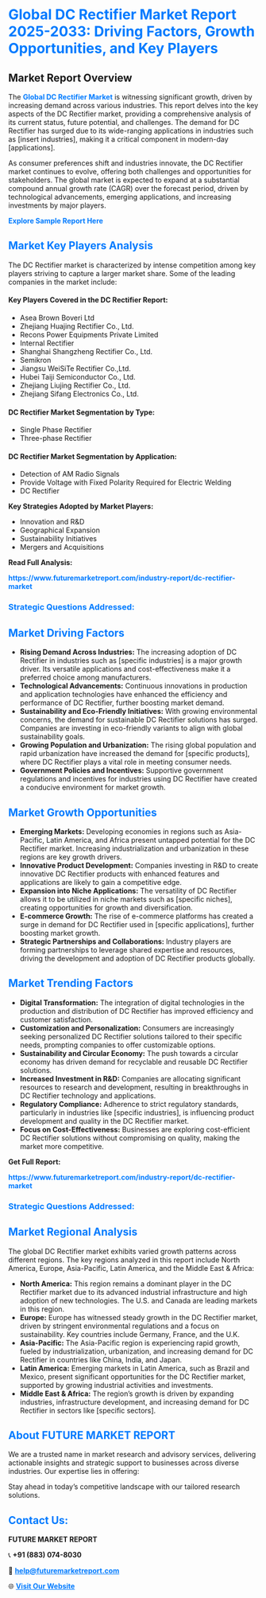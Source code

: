 <h1 style="color: #007BFF;">Global DC Rectifier Market Report 2025-2033: Driving Factors, Growth Opportunities, and Key Players</h1>

<section id="overview">
<h2>Market Report Overview</h2>
<p>The <a href="https://www.futuremarketreport.com/industry-report/dc-rectifier-market" style="color: #007BFF; text-decoration: none;"><strong>Global DC Rectifier Market</strong></a> is witnessing significant growth, driven by increasing demand across various industries. This report delves into the key aspects of the DC Rectifier market, providing a comprehensive analysis of its current status, future potential, and challenges. The demand for DC Rectifier has surged due to its wide-ranging applications in industries such as [insert industries], making it a critical component in modern-day [applications].</p>
<p>As consumer preferences shift and industries innovate, the DC Rectifier market continues to evolve, offering both challenges and opportunities for stakeholders. The global market is expected to expand at a substantial compound annual growth rate (CAGR) over the forecast period, driven by technological advancements, emerging applications, and increasing investments by major players.</p>
</section>

<section id="overview">
<p><a href="https://www.futuremarketreport.com/request-sample/reportId=120307" style="color: #007BFF; text-decoration: none;"><strong>Explore Sample Report Here</strong></a></p>
</section>

<section id="key-players">
<h2 style="color: #007BFF;">Market Key Players Analysis</h2>
<p>The DC Rectifier market is characterized by intense competition among key players striving to capture a larger market share. Some of the leading companies in the market include:</p>
<h4>Key Players Covered in the DC Rectifier Report:</h4>
<ul><li>Asea Brown Boveri Ltd</li><li>Zhejiang Huajing Rectifier Co., Ltd.</li><li>Recons Power Equipments Private Limited</li><li>Internal Rectifier</li><li>Shanghai Shangzheng Rectifier Co., Ltd.</li><li>Semikron</li><li>Jiangsu WeiSiTe Rectifier Co.,Ltd.</li><li>Hubei Taiji Semiconductor Co., Ltd.</li><li>Zhejiang Liujing Rectifier Co., Ltd.</li><li>Zhejiang Sifang Electronics Co., Ltd.</li></ul>
<h4>DC Rectifier Market Segmentation by Type:</h4>
<ul><li>Single Phase Rectifier</li><li>Three-phase Rectifier</li></ul>

<h4>DC Rectifier Market Segmentation by Application:</h4>
<ul><li>Detection of AM Radio Signals</li><li>Provide Voltage with Fixed Polarity Required for Electric Welding</li><li>DC Rectifier</li></ul>
<p><strong>Key Strategies Adopted by Market Players:</strong></p>
<ul>
<li>Innovation and R&D</li>
<li>Geographical Expansion</li>
<li>Sustainability Initiatives</li>
<li>Mergers and Acquisitions</li>
</ul>
</section>

<section>
<p><strong>Read Full Analysis: </strong></p><a href="https://www.futuremarketreport.com/industry-report/dc-rectifier-market" style="color: #007BFF; text-decoration: none;"><strong>https://www.futuremarketreport.com/industry-report/dc-rectifier-market</strong></a>
<h3 style="color: #007BFF;">Strategic Questions Addressed:</h3>
</section>

<section id="driving-factors">
<h2 style="color: #007BFF;">Market Driving Factors</h2>
<ul>
<li><strong>Rising Demand Across Industries:</strong> The increasing adoption of DC Rectifier in industries such as [specific industries] is a major growth driver. Its versatile applications and cost-effectiveness make it a preferred choice among manufacturers.</li>
<li><strong>Technological Advancements:</strong> Continuous innovations in production and application technologies have enhanced the efficiency and performance of DC Rectifier, further boosting market demand.</li>
<li><strong>Sustainability and Eco-Friendly Initiatives:</strong> With growing environmental concerns, the demand for sustainable DC Rectifier solutions has surged. Companies are investing in eco-friendly variants to align with global sustainability goals.</li>
<li><strong>Growing Population and Urbanization:</strong> The rising global population and rapid urbanization have increased the demand for [specific products], where DC Rectifier plays a vital role in meeting consumer needs.</li>
<li><strong>Government Policies and Incentives:</strong> Supportive government regulations and incentives for industries using DC Rectifier have created a conducive environment for market growth.</li>
</ul>
</section>

<section id="growth-opportunities">
<h2 style="color: #007BFF;">Market Growth Opportunities</h2>
<ul>
<li><strong>Emerging Markets:</strong> Developing economies in regions such as Asia-Pacific, Latin America, and Africa present untapped potential for the DC Rectifier market. Increasing industrialization and urbanization in these regions are key growth drivers.</li>
<li><strong>Innovative Product Development:</strong> Companies investing in R&D to create innovative DC Rectifier products with enhanced features and applications are likely to gain a competitive edge.</li>
<li><strong>Expansion into Niche Applications:</strong> The versatility of DC Rectifier allows it to be utilized in niche markets such as [specific niches], creating opportunities for growth and diversification.</li>
<li><strong>E-commerce Growth:</strong> The rise of e-commerce platforms has created a surge in demand for DC Rectifier used in [specific applications], further boosting market growth.</li>
<li><strong>Strategic Partnerships and Collaborations:</strong> Industry players are forming partnerships to leverage shared expertise and resources, driving the development and adoption of DC Rectifier products globally.</li>
</ul>
</section>

<section id="trending-factors">
<h2 style="color: #007BFF;">Market Trending Factors</h2>
<ul>
<li><strong>Digital Transformation:</strong> The integration of digital technologies in the production and distribution of DC Rectifier has improved efficiency and customer satisfaction.</li>
<li><strong>Customization and Personalization:</strong> Consumers are increasingly seeking personalized DC Rectifier solutions tailored to their specific needs, prompting companies to offer customizable options.</li>
<li><strong>Sustainability and Circular Economy:</strong> The push towards a circular economy has driven demand for recyclable and reusable DC Rectifier solutions.</li>
<li><strong>Increased Investment in R&D:</strong> Companies are allocating significant resources to research and development, resulting in breakthroughs in DC Rectifier technology and applications.</li>
<li><strong>Regulatory Compliance:</strong> Adherence to strict regulatory standards, particularly in industries like [specific industries], is influencing product development and quality in the DC Rectifier market.</li>
<li><strong>Focus on Cost-Effectiveness:</strong> Businesses are exploring cost-efficient DC Rectifier solutions without compromising on quality, making the market more competitive.</li>
</ul>
</section>

<section>
<p><strong>Get Full Report: </strong></p><a href="https://www.futuremarketreport.com/industry-report/dc-rectifier-market" style="color: #007BFF; text-decoration: none;"><strong>https://www.futuremarketreport.com/industry-report/dc-rectifier-market</strong></a>
<h3 style="color: #007BFF;">Strategic Questions Addressed:</h3>
</section>


<section id="regional-analysis">
<h2 style="color: #007BFF;">Market Regional Analysis</h2>
<p>The global DC Rectifier market exhibits varied growth patterns across different regions. The key regions analyzed in this report include North America, Europe, Asia-Pacific, Latin America, and the Middle East & Africa:</p>
<ul>
<li><strong>North America:</strong> This region remains a dominant player in the DC Rectifier market due to its advanced industrial infrastructure and high adoption of new technologies. The U.S. and Canada are leading markets in this region.</li>
<li><strong>Europe:</strong> Europe has witnessed steady growth in the DC Rectifier market, driven by stringent environmental regulations and a focus on sustainability. Key countries include Germany, France, and the U.K.</li>
<li><strong>Asia-Pacific:</strong> The Asia-Pacific region is experiencing rapid growth, fueled by industrialization, urbanization, and increasing demand for DC Rectifier in countries like China, India, and Japan.</li>
<li><strong>Latin America:</strong> Emerging markets in Latin America, such as Brazil and Mexico, present significant opportunities for the DC Rectifier market, supported by growing industrial activities and investments.</li>
<li><strong>Middle East & Africa:</strong> The region’s growth is driven by expanding industries, infrastructure development, and increasing demand for DC Rectifier in sectors like [specific sectors].</li>
</ul>
</section>

<footer>
<h2 style="color: #007BFF;">About FUTURE MARKET REPORT</h2>
<p>We are a trusted name in market research and advisory services, delivering actionable insights and strategic support to businesses across diverse industries. Our expertise lies in offering:</p>

<p>Stay ahead in today’s competitive landscape with our tailored research solutions.</p>

<h2 style="color: #007BFF;">Contact Us:</h2>
<p><strong>FUTURE MARKET REPORT</strong></p>
<p>📞 <strong>+91 (883) 074-8030</strong></p>
<p>📧 <strong><a href="mailto:help@futuremarketreport.com" style="color: #007BFF;">help@futuremarketreport.com</a></strong></p>
<p>🌐 <strong><a href="https://www.futuremarketreport.com/" style="color: #007BFF;">Visit Our Website</a></strong></p>
</footer>
